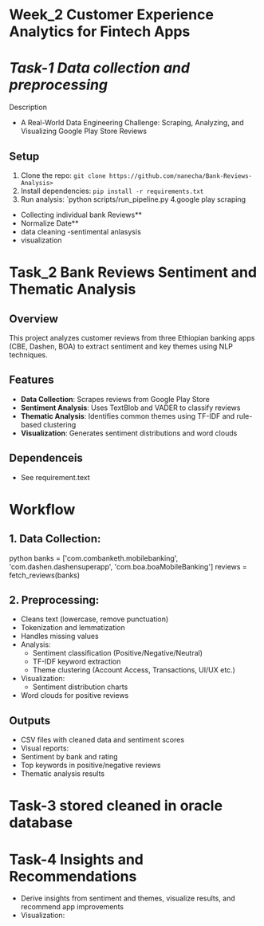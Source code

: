 # Week_2  Customer Experience Analytics for Fintech Apps
# *Task-1 Data collection and preprocessing* 
Description

- A Real-World Data Engineering Challenge: Scraping, Analyzing, and Visualizing Google Play Store Reviews

## Setup
1. Clone the repo: `git clone https://github.com/nanecha/Bank-Reviews-Analysis>`
2. Install dependencies: `pip install -r requirements.txt`
3. Run analysis: `python scripts/run_pipeline.py
4.google play scraping 
- Collecting individual bank Reviews**
 - Normalize Date**
 - data cleaning 
 -sentimental anlasysis
 - visualization
# Task_2 Bank Reviews Sentiment and Thematic Analysis

## Overview
This project analyzes customer reviews from three Ethiopian banking apps (CBE, Dashen, BOA) to extract sentiment and key themes using NLP techniques.

## Features
- **Data Collection**: Scrapes reviews from Google Play Store
- **Sentiment Analysis**: Uses TextBlob and VADER to classify reviews
- **Thematic Analysis**: Identifies common themes using TF-IDF and rule-based clustering
- **Visualization**: Generates sentiment distributions and word clouds 
## Dependenceis 
- See requirement.text 
# Workflow
## 1. Data Collection:

python
banks = ['com.combanketh.mobilebanking', 
        'com.dashen.dashensuperapp',
        'com.boa.boaMobileBanking']
reviews = fetch_reviews(banks)
## 2. Preprocessing:

- Cleans text (lowercase, remove punctuation)
- Tokenization and lemmatization
- Handles missing values
- Analysis:
   - Sentiment classification (Positive/Negative/Neutral)
   - TF-IDF keyword extraction
    - Theme clustering (Account Access, Transactions, UI/UX etc.)
- Visualization:
     - Sentiment distribution charts
- Word clouds for positive reviews

## Outputs
  - CSV files with cleaned data and sentiment scores
- Visual reports:
- Sentiment by bank and rating
- Top keywords in positive/negative reviews
- Thematic analysis results
# Task-3 stored cleaned in oracle database
# Task-4  Insights and Recommendations
- Derive insights from sentiment and themes, visualize results, and recommend app improvements
- Visualization: